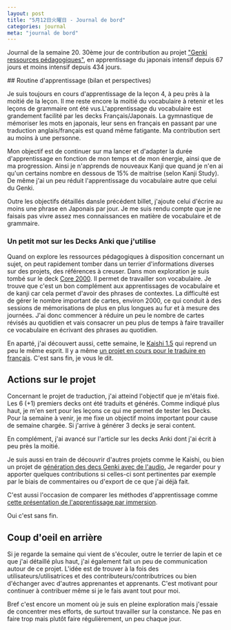 ```yaml
---
layout: post
title: "5月12日火曜日 - Journal de bord"
categories: journal
meta: "journal de bord"
---
```


Journal de la semaine 20. 30ème jour de contribution au projet ["Genki ressources pédagogiques"](https://github.com/brice/genki-study-resources-fr), en apprentissage du japonais intensif depuis 67 jours et moins intensif depuis 434 jours.

## Routine d'apprentissage (bilan et perspectives)

Je suis toujours en cours d'apprentissage de la leçon 4, à peu près à la moitié de la leçon. Il me reste encore la moitié du vocabulaire à retenir et les leçons de grammaire ont été vus.L'apprentissage du vocabulaire est grandement facilité par les decks Français/Japonais. La gymnastique de mémoriser les mots en japonais, leur sens en français en passant par une traduction anglais/français est quand même fatigante. Ma contribution sert au moins à une personne.

Mon objectif est de continuer sur ma lancer et d'adapter la durée d'apprentissage en fonction de mon temps et de mon énergie, ainsi que de ma progression. Ainsi je n'apprends de nouveaux Kanji que quand je n'en ai qu'un certains nombre en dessous de 15% de maitrise (selon Kanji Study). De même j'ai un peu réduit l'apprentissage du vocabulaire autre que celui du Genki.

Outre les objectifs détaillés dansle précédent billet, j'ajoute celui d'écrire au moins une phrase en Japonais par jour. Je me suis rendu compte que je ne faisais pas vivre assez mes connaissances en matière de vocabulaire et de grammaire.


### Un petit mot sur les Decks Anki que j'utilise

Quand on explore les ressources pédagogiques à disposition concernant un sujet, on peut rapidement tomber dans un terrier d'informations diverses sur des projets, des références à creuser. Dans mon exploration je suis tombé sur le deck [Core 2000](https://ankiweb.net/shared/info/2141233552). Il permet de travailler son vocabulaire. Je trouve que c'est un bon complément aux apprentissages de vocabulaire et de kanji car cela permet d'avoir des phrases de contextes. La difficulté est de gérer le nombre important de cartes, environ 2000, ce qui conduit à des sessions de mémorisations de plus en plus longues au fur et à mesure des journées. J'ai donc commencer à réduire un peu le nombre de cartes révisés au quotidien et vais consacrer un peu plus de temps à faire travailler ce vocabulaire en écrivant des phrases au quotidien.

En aparté, j'ai découvert aussi, cette semaine, le [Kaishi 1.5](https://ankiweb.net/shared/info/1196762551) qui reprend un peu le même esprit. Il y a même [un projet en cours pour le traduire en français](https://github.com/donkuri/Kaishi/issues/78). C'est sans fin, je vous le dit.

## Actions sur le projet

Concernant le projet de traduction, j'ai atteind l'objectif que je m'étais fixé. Les 6 (+1) premiers decks ont été traduits et générés. Comme indiqué plus haut, je m'en sert pour les leçons ce qui me permet de tester les Decks. Pour la semaine à venir, je me fixe un objectif moins important pour cause de semaine chargée. Si j'arrive à générer 3 decks je serai content.

En complément, j'ai avancé sur l'article sur les decks Anki dont j'ai écrit à peu près la moitié.

Je suis aussi en train de découvrir d'autres projets comme le Kaishi, ou bien un projet de [génération des decs Genki avec de l'audio.](https://github.com/zmjohnso/genki_anki_deck_generator) Je regarder pour y apporter quelques contributions si celles-ci sont pertinentes par exemple par le biais de commentaires ou d'export de ce que j'ai déjà fait.

C'est aussi l'occasion de comparer les méthodes d'apprentissage comme [cette présentation de l'apprentissage par immersion](https://donkuri.github.io/learn-japanese/). 

Oui c'est sans fin.

## Coup d'oeil en arrière

Si je regarde la semaine qui vient de s'écouler, outre le terrier de lapin et ce que j'ai détaillé plus haut, j'ai également fait un peu de communication autour de ce projet. L'idée est de trouver à la fois des utilisateurs/utilisatrices et des contributeurs/contributrices ou bien d'échanger avec d'autres apprenantes et apprenants. C'est motivant pour continuer à contribuer même si je le fais avant tout pour moi.

Bref c'est encore un moment où je suis en pleine exploration mais j'essaie de concentrer mes efforts, de surtout travailler sur la constance. Ne pas en faire trop mais plutôt faire régulièrement, un peu chaque jour.




  

